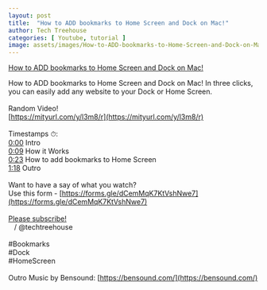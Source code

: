 ```yaml
---
layout: post
title:  "How to ADD bookmarks to Home Screen and Dock on Mac!"
author: Tech Treehouse
categories: [ Youtube, tutorial ]
image: assets/images/How-to-ADD-bookmarks-to-Home-Screen-and-Dock-on-Mac!.jpg
---
```


[How to ADD bookmarks to Home Screen and Dock on Mac!](https://youtube.com/watch?v=WwYrqZ3R38E)

How to ADD bookmarks to Home Screen and Dock on Mac! In three clicks, you can easily add any website to your Dock or Home Screen. <br><br>Random Video!<br>[https://mityurl.com/y/l3m8/r](https://mityurl.com/y/l3m8/r)<br><br>Timestamps ⏱:<br>[0:00](https://youtube.com/watch?v=WwYrqZ3R38E&t=0) Intro<br>[0:09](https://youtube.com/watch?v=WwYrqZ3R38E&t=9) How it Works<br>[0:23](https://youtube.com/watch?v=WwYrqZ3R38E&t=23) How to add bookmarks to Home Screen<br>[1:18](https://youtube.com/watch?v=WwYrqZ3R38E&t=78) Outro<br><br>Want to have a say of what you watch?<br>Use this form - [https://forms.gle/dCemMqK7KtVshNwe7](https://forms.gle/dCemMqK7KtVshNwe7)<br><br>[Please subscribe!](https://youtube.com/techtreehouse/?sub_confirmation=1)<br>   / @techtreehouse  <br><br>#Bookmarks<br>#Dock<br>#HomeScreen<br><br>Outro Music by Bensound: [https://bensound.com/](https://bensound.com/)
